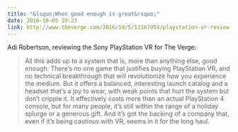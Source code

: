 ```yaml
---
title: "&lsquo;When good enough is great&rsquo;"
date: 2016-10-05 19:23
link: http://www.theverge.com/2016/10/5/13167954/playstation-vr-review-ps4-psvr-virtual-reality-headset-controllers
---
```


Adi Robertson, reviewing the Sony PlayStation VR for The Verge: 

> All this adds up to a system that is, more than anything else, good enough. There’s no one game that justifies buying PlayStation VR, and no technical breakthrough that will revolutionize how you experience the medium. But it offers a balanced, interesting launch catalog and a headset that’s a joy to wear, with weak points that hurt the system but don’t cripple it. It effectively costs more than an actual PlayStation 4 console, but for many people, it’s still within the range of a holiday splurge or a generous gift. And it’s got the backing of a company that, even if it’s being cautious with VR, seems in it for the long haul.
